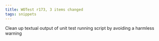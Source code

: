 ```yaml
---
title: WOTest r173, 3 items changed
tags: snippets
---
```


Clean up textual output of unit test running script by avoiding a harmless warning
